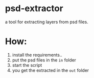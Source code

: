 # psd-extractor
a tool for extracting layers from psd files.

# How:

 1. install the requirements..
 2. put the psd files in the `in` folder
 3. start the script 
 4. you get the extracted in the `out` folder
